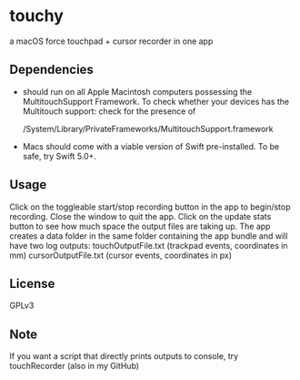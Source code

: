 # touchy
a macOS force touchpad + cursor recorder in one app

## Dependencies
- should run on all Apple Macintosh computers possessing the MultitouchSupport Framework. 
To check whether your devices has the Multitouch support: check for the presence of

  /System/Library/PrivateFrameworks/MultitouchSupport.framework
  


- Macs should come with a viable version of Swift pre-installed. To be safe, try Swift 5.0+.

## Usage
Click on the toggleable start/stop recording button in the app to begin/stop recording. Close the window to quit the app. Click on the update stats button to see how much space the output files are taking up.
The app creates a data folder in the same folder containing the app bundle and will have two log outputs:
touchOutputFile.txt (trackpad events, coordinates in mm)
cursorOutputFile.txt (cursor events, coordinates in px)

## License
GPLv3

## Note
If you want a script that directly prints outputs to console, try touchRecorder (also in my GitHub)

